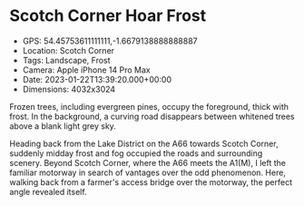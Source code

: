 # Scotch Corner Hoar Frost

- GPS: 54.45753611111111,-1.6679138888888887
- Location: Scotch Corner
- Tags: Landscape, Frost
- Camera: Apple iPhone 14 Pro Max
- Date: 2023-01-22T13:39:20.000+00:00
- Dimensions: 4032x3024

Frozen trees, including evergreen pines, occupy the foreground, thick with frost. In the background, a curving road disappears between whitened trees above a blank light grey sky.

Heading back from the Lake District on the A66 towards Scotch Corner, suddenly midday frost and fog occupied the roads and surrounding scenery. Beyond Scotch Corner, where the A66 meets the A1(M), I left the familiar motorway in search of vantages over the odd phenomenon. Here, walking back from a farmer's access bridge over the motorway, the perfect angle revealed itself.
